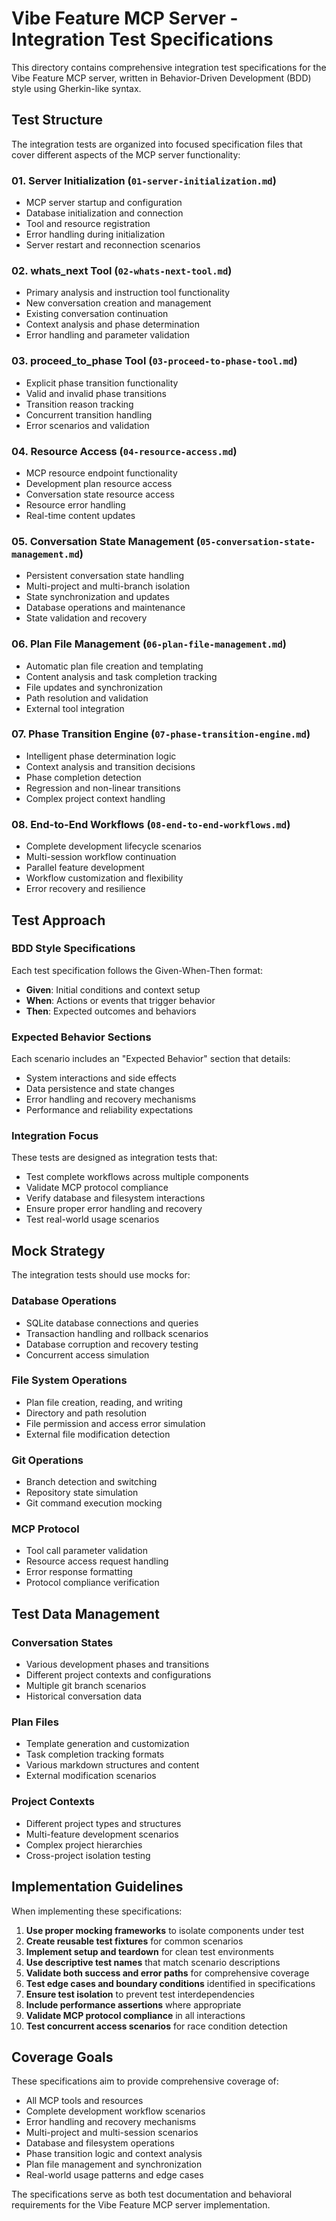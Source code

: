 # Vibe Feature MCP Server - Integration Test Specifications

This directory contains comprehensive integration test specifications for the Vibe Feature MCP server, written in Behavior-Driven Development (BDD) style using Gherkin-like syntax.

## Test Structure

The integration tests are organized into focused specification files that cover different aspects of the MCP server functionality:

### 01. Server Initialization (`01-server-initialization.md`)
- MCP server startup and configuration
- Database initialization and connection
- Tool and resource registration
- Error handling during initialization
- Server restart and reconnection scenarios

### 02. whats_next Tool (`02-whats-next-tool.md`)
- Primary analysis and instruction tool functionality
- New conversation creation and management
- Existing conversation continuation
- Context analysis and phase determination
- Error handling and parameter validation

### 03. proceed_to_phase Tool (`03-proceed-to-phase-tool.md`)
- Explicit phase transition functionality
- Valid and invalid phase transitions
- Transition reason tracking
- Concurrent transition handling
- Error scenarios and validation

### 04. Resource Access (`04-resource-access.md`)
- MCP resource endpoint functionality
- Development plan resource access
- Conversation state resource access
- Resource error handling
- Real-time content updates

### 05. Conversation State Management (`05-conversation-state-management.md`)
- Persistent conversation state handling
- Multi-project and multi-branch isolation
- State synchronization and updates
- Database operations and maintenance
- State validation and recovery

### 06. Plan File Management (`06-plan-file-management.md`)
- Automatic plan file creation and templating
- Content analysis and task completion tracking
- File updates and synchronization
- Path resolution and validation
- External tool integration

### 07. Phase Transition Engine (`07-phase-transition-engine.md`)
- Intelligent phase determination logic
- Context analysis and transition decisions
- Phase completion detection
- Regression and non-linear transitions
- Complex project context handling

### 08. End-to-End Workflows (`08-end-to-end-workflows.md`)
- Complete development lifecycle scenarios
- Multi-session workflow continuation
- Parallel feature development
- Workflow customization and flexibility
- Error recovery and resilience

## Test Approach

### BDD Style Specifications
Each test specification follows the Given-When-Then format:
- **Given**: Initial conditions and context setup
- **When**: Actions or events that trigger behavior
- **Then**: Expected outcomes and behaviors

### Expected Behavior Sections
Each scenario includes an "Expected Behavior" section that details:
- System interactions and side effects
- Data persistence and state changes
- Error handling and recovery mechanisms
- Performance and reliability expectations

### Integration Focus
These tests are designed as integration tests that:
- Test complete workflows across multiple components
- Validate MCP protocol compliance
- Verify database and filesystem interactions
- Ensure proper error handling and recovery
- Test real-world usage scenarios

## Mock Strategy

The integration tests should use mocks for:

### Database Operations
- SQLite database connections and queries
- Transaction handling and rollback scenarios
- Database corruption and recovery testing
- Concurrent access simulation

### File System Operations
- Plan file creation, reading, and writing
- Directory and path resolution
- File permission and access error simulation
- External file modification detection

### Git Operations
- Branch detection and switching
- Repository state simulation
- Git command execution mocking

### MCP Protocol
- Tool call parameter validation
- Resource access request handling
- Error response formatting
- Protocol compliance verification

## Test Data Management

### Conversation States
- Various development phases and transitions
- Different project contexts and configurations
- Multiple git branch scenarios
- Historical conversation data

### Plan Files
- Template generation and customization
- Task completion tracking formats
- Various markdown structures and content
- External modification scenarios

### Project Contexts
- Different project types and structures
- Multi-feature development scenarios
- Complex project hierarchies
- Cross-project isolation testing

## Implementation Guidelines

When implementing these specifications:

1. **Use proper mocking frameworks** to isolate components under test
2. **Create reusable test fixtures** for common scenarios
3. **Implement setup and teardown** for clean test environments
4. **Use descriptive test names** that match scenario descriptions
5. **Validate both success and error paths** for comprehensive coverage
6. **Test edge cases and boundary conditions** identified in specifications
7. **Ensure test isolation** to prevent test interdependencies
8. **Include performance assertions** where appropriate
9. **Validate MCP protocol compliance** in all interactions
10. **Test concurrent access scenarios** for race condition detection

## Coverage Goals

These specifications aim to provide comprehensive coverage of:
- All MCP tools and resources
- Complete development workflow scenarios
- Error handling and recovery mechanisms
- Multi-project and multi-session scenarios
- Database and filesystem operations
- Phase transition logic and context analysis
- Plan file management and synchronization
- Real-world usage patterns and edge cases

The specifications serve as both test documentation and behavioral requirements for the Vibe Feature MCP server implementation.
